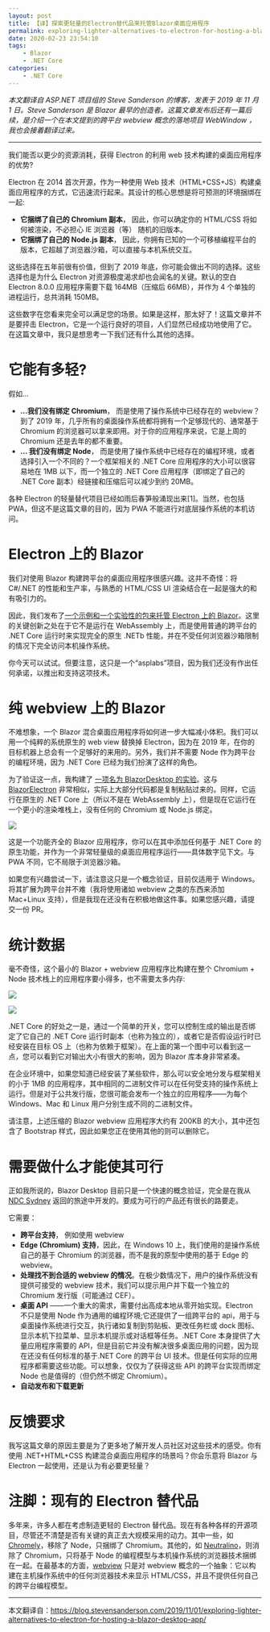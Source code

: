 ```yaml
---
layout: post
title: 【译】探索更轻量的Electron替代品来托管Blazor桌面应用程序
permalink: exploring-lighter-alternatives-to-electron-for-hosting-a-blazor-desktop-app
date: 2020-02-23 23:54:10
tags:
    - Blazor
    - .NET Core
categories:
    - .NET Core
---
```


_本文翻译自 ASP.NET 项目组的 Steve Sanderson 的博客，发表于 2019 年 11 月 1 日。Steve Sanderson 是 Blazor 最早的创造者。这篇文章发布后还有一篇后续，是介绍一个在本文提到的跨平台 webview 概念的落地项目 WebWindow ，我也会接着翻译过来。_

---

我们能否以更少的资源消耗，获得 Electron 的利用 web 技术构建的桌面应用程序的优势?

Electron 在 2014 首次开源，作为一种使用 Web 技术（HTML+CSS+JS）构建桌面应用程序的方式，它迅速流行起来。其设计的核心思想是将可预测的环境捆绑在一起:

- **它捆绑了自己的 Chromium 副本**， 因此，你可以确定你的 HTML/CSS 将如何被渲染，不必担心 IE 浏览器（等） 随机的旧版本。
- **它捆绑了自己的 Node.js 副本**， 因此，你拥有已知的一个可移植编程平台的版本，它超越了浏览器沙箱，可以直接与本机系统交互。

这些选择在五年前很有价值，但到了 2019 年底，你可能会做出不同的选择。这些选择也是为什么 Electron 对资源极度渴求却也会闻名的关键。默认的空白 Electron 8.0.0 应用程序需要下载 164MB（压缩后 66MB），并作为 4 个单独的进程运行，总共消耗 150MB。

这些数字在您看来完全可以满足您的场景。如果是这样，那太好了！这篇文章并不是要抨击 Electron，它是一个运行良好的项目，人们显然已经成功地使用了它。在这篇文章中，我只是想思考一下我们还有什么其他的选择。

# 它能有多轻?

假如...

- **...我们没有绑定 Chromium**， 而是使用了操作系统中已经存在的 webview？到了 2019 年，几乎所有的桌面操作系统都将拥有一个足够现代的、通常基于 Chromium 的浏览器可以拿来即用。对于你的应用程序来说，它是上周的 Chromium 还是去年的都不重要。
- **... 我们没有绑定 Node**， 而是使用了操作系统中已经存在的编程环境，或者选择引入一个不同的？一个框架相关的 .NET Core 应用程序的大小可以很容易地在 1MB 以下，而一个独立的 .NET Core 应用程序（即绑定了自己的 .NET Core 副本）经链接和压缩后可以减少到约 20MB。

各种 Electron 的轻量替代项目已经如雨后春笋般涌现出来[1]。当然，也包括 PWA，但这不是这篇文章的目的，因为 PWA 不能进行对底层操作系统的本机访问。

# Electron 上的 Blazor

我们对使用 Blazor 构建跨平台的桌面应用程序很感兴趣。这并不奇怪：将 C#/.NET 的性能和生产率，与熟悉的 HTML/CSS UI 渲染结合在一起是强大的和有吸引力的。

因此，我们发布了[一个示例和一个实验性的包来托管 Electron 上的 Blazor](https://github.com/aspnet/AspLabs/tree/master/src/ComponentsElectron)。这里的关键创新之处在于它不是运行在 WebAssembly 上，而是使用普通的跨平台的 .NET Core 运行时来实现完全的原生 .NETb 性能，并在不受任何浏览器沙箱限制的情况下完全访问本机操作系统。

你今天可以试试。但要注意，这只是一个“asplabs”项目，因为我们还没有作出任何承诺，以推出和支持这项技术。

# 纯 webview 上的 Blazor

不难想象，一个 Blazor 混合桌面应用程序将如何进一步大幅减小体积。我们可以用一个纯粹的系统原生的 web view 替换掉 Electron，因为在 2019 年，在你的目标机器上总会有一个足够好的来用的。另外，我们并不需要 Node 作为跨平台的编程环境，因为 .NET Core 已经为我们扮演了这样的角色。

为了验证这一点，我构建了 [一项名为 BlazorDesktop 的实验](https://github.com/steveSandersonMS/BlazorDesktop)。这与 [BlazorElectron](https://github.com/aspnet/AspLabs/tree/master/src/ComponentsElectron) 非常相似，实际上大部分代码都是复制粘贴过来的。同样，它运行在原生的 .NET Core 上（所以不是在 WebAssembly 上），但是现在它运行在一个更小的渲染堆栈上，没有任何的 Chromium 或 Node.js 绑定。

![](https://blog.stevensanderson.com/wp-content/uploads/2019/11/01/blazor-desktop.png)

这是一个功能齐全的 Blazor 应用程序，你可以在其中添加任何基于 .NET Core 的原生功能，并作为一个非常轻量级的桌面应用程序运行——具体数字见下文。与 PWA 不同，它不局限于浏览器沙箱。

如果您有兴趣尝试一下，请注意这只是一个概念验证，目前仅适用于 Windows。将其扩展为跨平台并不难（我将使用诸如 webview 之类的东西来添加 Mac+Linux 支持），但是我现在还没有在积极地做这件事。如果您感兴趣，请提交一份 PR。

# 统计数据

毫不奇怪，这个最小的 Blazor + webview 应用程序比构建在整个 Chromium + Node 技术栈上的应用程序要小得多，也不需要太多内存:

![](https://blog.stevensanderson.com/wp-content/uploads/2019/11/01/download-size-chart.png)

![](https://blog.stevensanderson.com/wp-content/uploads/2019/11/01/memory-use-chart.png)

.NET Core 的好处之一是，通过一个简单的开关，您可以控制生成的输出是否绑定了它自己的 .NET Core 运行时副本（也称为独立的），或者它是否假设运行时已经安装在目标 OS 上（也称为依赖于框架）。在上面的第一个图中可以看到这一点，您可以看到它对输出大小有很大的影响，因为 Blazor 库本身非常紧凑。

在企业环境中，如果您知道已经安装了某些软件，那么可以安全地分发与框架相关的小于 1MB 的应用程序，其中相同的二进制文件可以在任何受支持的操作系统上运行。但是对于公共发行版，您很可能会发布一个独立的应用程序——为每个 Windows、Mac 和 Linux 用户分别生成不同的二进制文件。

请注意，上述压缩的 Blazor webview 应用程序大约有 200KB 的大小，其中还包含了 Bootstrap 样式，因此如果您正在使用其他的则可以删除它。

# 需要做什么才能使其可行

正如我所说的，Blazor Desktop 目前只是一个快速的概念验证，完全是在我从 [NDC Sydney](https://ndcsydney.com/) 返回的旅途中开发的。要成为可行的产品还有很长的路要走。

它需要：

- **跨平台支持**， 例如使用 webview
- **Edge (Chromium) 支持**，因此，在 Windows 10 上，我们使用的是操作系统自己的基于 Chromium 的浏览器，而不是我的原型中使用的基于 Edge 的 webview。
- **处理找不到合适的 webview 的情况**。在极少数情况下，用户的操作系统没有提供可接受的 webview 技术，我们可以提示用户并下载一个独立的 Chromium 发行版（可能通过 CEF）。
- **桌面 API** ——一个重大的需求，需要付出高成本地从零开始实现。Electron 不只是使用 Node 作为通用的编程环境;它还提供了一组跨平台的 api，用于与桌面操作系统进行交互，执行诸如复制到剪贴板、更改任务栏或 dock 图标、显示本机下拉菜单、显示本机提示或对话框等任务。.NET Core 本身提供了大量应用程序需要的 API，但是目前它并没有解决很多桌面应用的问题，因为现在还没有任何标准的基于.NET Core 的跨平台 UI 技术。但是任何实际的应用程序都需要这些功能。可以想象，仅仅为了获得这些 API 的跨平台实现而绑定 Node 也是值得的（但仍然不绑定 Chromium）。
- **自动发布和下载更新**

# 反馈要求

我写这篇文章的原因主要是为了更多地了解开发人员社区对这些技术的感受。你有使用 .NET+HTML+CSS 构建混合桌面应用程序的场景吗？你会乐意将 Blazor 与 Electron 一起使用，还是认为有必要更轻量？

# 注脚：现有的 Electron 替代品

多年来，许多人都在考虑制造更轻的 Electron 替代品。现在有各种各样的开源项目，尽管还不清楚是否有关键的真正去大规模采用的动力。其中一些，如 [Chromely](https://github.com/chromelyapps/Chromely)，移除了 Node，只捆绑了 Chromium。其他的，如 [Neutralino](https://github.com/neutralinojs/neutralinojs)，则消除了 Chromium，只将基于 Node 的编程模型与本机操作系统的浏览器技术捆绑在一起。在最基本的方面，[webview](https://github.com/zserge/webview) 只是对 webview 概念的一个抽象：它以构建在主机操作系统中的任何浏览器技术来显示 HTML/CSS，并且不提供任何自己的跨平台编程模型。

--- 

本文翻译自：https://blog.stevensanderson.com/2019/11/01/exploring-lighter-alternatives-to-electron-for-hosting-a-blazor-desktop-app/